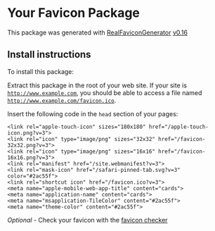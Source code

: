 # Your Favicon Package

This package was generated with [RealFaviconGenerator](https://realfavicongenerator.net/) [v0.16](https://realfavicongenerator.net/change_log#v0.16)

## Install instructions

To install this package:

Extract this package in the root of your web site. If your site is <code>http://www.example.com</code>, you should be able to access a file named <code>http://www.example.com/favicon.ico</code>.

Insert the following code in the `head` section of your pages:

    <link rel="apple-touch-icon" sizes="180x180" href="/apple-touch-icon.png?v=3">
    <link rel="icon" type="image/png" sizes="32x32" href="/favicon-32x32.png?v=3">
    <link rel="icon" type="image/png" sizes="16x16" href="/favicon-16x16.png?v=3">
    <link rel="manifest" href="/site.webmanifest?v=3">
    <link rel="mask-icon" href="/safari-pinned-tab.svg?v=3" color="#2ac55f">
    <link rel="shortcut icon" href="/favicon.ico?v=3">
    <meta name="apple-mobile-web-app-title" content="cards">
    <meta name="application-name" content="cards">
    <meta name="msapplication-TileColor" content="#2ac55f">
    <meta name="theme-color" content="#2ac55f">

*Optional* - Check your favicon with the [favicon checker](https://realfavicongenerator.net/favicon_checker)